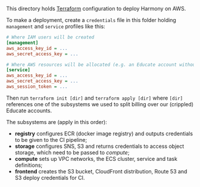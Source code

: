 This directory holds [Terraform](https://terraform.io) configuration to deploy Harmony on AWS.

To make a deployment, create a `credentials` file in this folder holding `management` and `service` profiles like this:

```ini
# Where IAM users will be created
[management]
aws_access_key_id = ...
aws_secret_access_key = ...

# Where AWS resources will be allocated (e.g. an Educate account without IAM permissions)
[service]
aws_access_key_id = ...
aws_secret_access_key = ...
aws_session_token = ...
```

Then run `terraform init [dir]` and `terraform apply [dir]` where `[dir]` references one of the subsystems we used to split billing over our (crippled) Educate accounts.

The subsystems are (apply in this order):

- **registry** configures ECR (docker image registry) and outputs credentials to be given to the CI pipeline;
- **storage** configures SNS, S3 and returns credentials to access object storage, which need to be passed to _compute_;
- **compute** sets up VPC networks, the ECS cluster, service and task definitions;
- **frontend** creates the S3 bucket, CloudFront distribution, Route 53 and S3 deploy credentials for CI.
